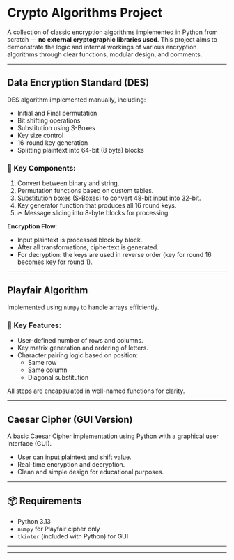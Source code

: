 #  Crypto Algorithms Project

A collection of classic encryption algorithms implemented in Python from scratch — **no external cryptographic libraries used**. This project aims to demonstrate the logic and internal workings of various encryption algorithms through clear functions, modular design, and comments.

---

##  Data Encryption Standard (DES)

DES algorithm implemented manually, including:

- Initial and Final permutation
- Bit shifting operations
- Substitution using S-Boxes
- Key size control
- 16-round key generation
- Splitting plaintext into 64-bit (8 byte) blocks

### 🔧 Key Components:
1.  Convert between binary and string.
2. Permutation functions based on custom tables.
3.  Substitution boxes (S-Boxes) to convert 48-bit input into 32-bit.
4.  Key generator function that produces all 16 round keys.
5. ✂ Message slicing into 8-byte blocks for processing.

**Encryption Flow**:
- Input plaintext is processed block by block.
- After all transformations, ciphertext is generated.
- For decryption: the keys are used in reverse order (key for round 16 becomes key for round 1).

---

##  Playfair Algorithm

Implemented using `numpy` to handle arrays efficiently.

### 🔧 Key Features:
- User-defined number of rows and columns.
- Key matrix generation and ordering of letters.
- Character pairing logic based on position:
  - Same row
  - Same column
  - Diagonal substitution

All steps are encapsulated in well-named functions for clarity.

---

##  Caesar Cipher (GUI Version)

A basic Caesar Cipher implementation using Python with a graphical user interface (GUI).

- User can input plaintext and shift value.
- Real-time encryption and decryption.
- Clean and simple design for educational purposes.

---

## 📦 Requirements

- Python 3.13
- `numpy` for Playfair cipher only
- `tkinter` (included with Python) for GUI

---



---

